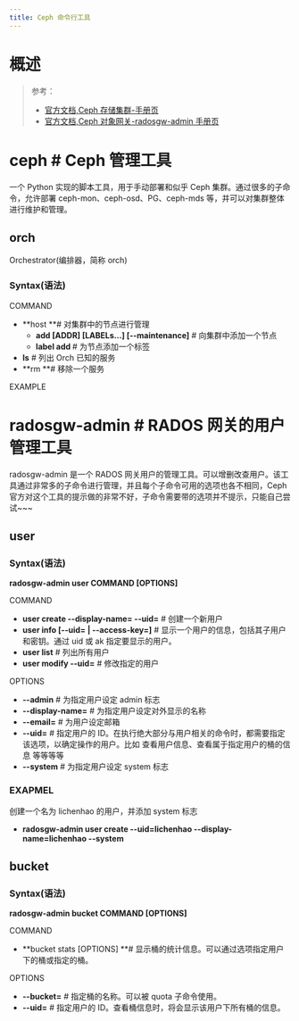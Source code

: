```yaml
---
title: Ceph 命令行工具
---
```


# 概述

> 参考：
>
> - [官方文档,Ceph 存储集群-手册页](https://docs.ceph.com/en/latest/rados/man/)
> - [官方文档,Ceph 对象网关-radosgw-admin 手册页](https://docs.ceph.com/en/latest/man/8/radosgw-admin/#)

# ceph # Ceph 管理工具

一个 Python 实现的脚本工具，用于手动部署和似乎 Ceph 集群。通过很多的子命令，允许部署 ceph-mon、ceph-osd、PG、ceph-mds 等，并可以对集群整体进行维护和管理。

## orch

Orchestrator(编排器，简称 orch)

### Syntax(语法)

COMMAND

- **host **# 对集群中的节点进行管理
  - **add <HOSTNAME> \[ADDR] \[LABELs...] \[--maintenance]** # 向集群中添加一个节点
  - **label add <HOSTNAME> <LABEL>** # 为节点添加一个标签
- **ls** # 列出 Orch 已知的服务
- **rm <ServiceName> **# 移除一个服务

EXAMPLE

# radosgw-admin # RADOS 网关的用户管理工具

radosgw-admin 是一个 RADOS 网关用户的管理工具。可以增删改查用户。该工具通过非常多的子命令进行管理，并且每个子命令可用的选项也各不相同，Ceph 官方对这个工具的提示做的非常不好，子命令需要带的选项并不提示，只能自己尝试~~~

## user

### Syntax(语法)

**radosgw-admin user COMMAND \[OPTIONS]**

COMMAND

- **user create --display-name=<STRING> --uid=<STRING>** # 创建一个新用户
- **user info \[--uid=<STRING> | --access-key=<STRING>]** # 显示一个用户的信息，包括其子用户和密钥。通过 uid 或 ak 指定要显示的用户。
- **user list** # 列出所有用户
- **user modify --uid=<STRING>** # 修改指定的用户

OPTIONS

- **--admin** # 为指定用户设定 admin 标志
- **--display-name=<STRING>** # 为指定用户设定对外显示的名称
- **--email=<STRING>** # 为用户设定邮箱
- **--uid=<STRING>** # 指定用户的 ID。在执行绝大部分与用户相关的命令时，都需要指定该选项，以确定操作的用户。比如 查看用户信息、查看属于指定用户的桶的信息 等等等等
- **--system** # 为指定用户设定 system 标志

### EXAPMEL

创建一个名为 lichenhao 的用户，并添加 system 标志

- **radosgw-admin user create --uid=lichenhao --display-name=lichenhao --system**

## bucket

### Syntax(语法)

**radosgw-admin bucket COMMAND [OPTIONS]**

COMMAND

- **bucket stats \[OPTIONS] **# 显示桶的统计信息。可以通过选项指定用户下的桶或指定的桶。

OPTIONS

- **--bucket=<STRING>** # 指定桶的名称。可以被 quota 子命令使用。
- **--uid=<STRING>** # 指定用户的 ID。查看桶信息时，将会显示该用户下所有桶的信息。

